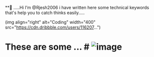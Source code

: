  **👋 .....Hi I’m @Rjesh2006 
 i have written here some technical 
 keywords that's help you to 
 catch thinks easily.....
 
   (img align="right" alt="Coding" width="400" src="https://cdn.dribbble.com/users/116207...")                      

 # These are some ...  # ![image](https://github.com/Rjesh2006/Rjesh2006/assets/143868643/f41d321a-488c-4bf6-853e-f6888f2daf21)


 
 
  


